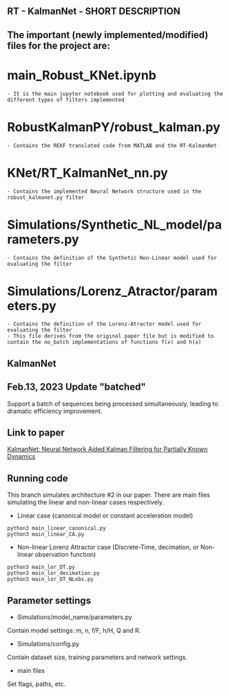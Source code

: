 ## RT - KalmanNet - SHORT DESCRIPTION

## The important (newly implemented/modified) files for the project are:

# main_Robust_KNet.ipynb
    - It is the main jupyter notebook used for plotting and evaluating the different types of filters implemented

# RobustKalmanPY/robust_kalman.py
    - Contains the REKF translated code from MATLAB and the RT-KalmanNet 
    
# KNet/RT_KalmanNet_nn.py
    - Contains the implemented Neural Network structure used in the robust_kalmanet.py filter

# Simulations/Synthetic_NL_model/parameters.py
    - Contains the definition of the Synthetic Non-Linear model used for evaluating the filter

# Simulations/Lorenz_Atractor/parameters.py
    - Contains the definition of the Lorenz-Atractor model used for evaluating the filter
    - This file derives from the original paper file but is modified to contain the no_batch implementations of functions f(x) and h(x)
## 
## 
## 

## KalmanNet 

## Feb.13, 2023 Update "batched"

Support a batch of sequences being processed simultaneously, leading to dramatic efficiency improvement.

## Link to paper

[KalmanNet: Neural Network Aided Kalman Filtering for Partially Known Dynamics](https://arxiv.org/abs/2107.10043)

## Running code

This branch simulates architecture #2 in our paper. There are main files simulating the linear and non-linear cases respectively.

* Linear case (canonical model or constant acceleration model)

```
python3 main_linear_canonical.py
python3 main_linear_CA.py
```

* Non-linear Lorenz Attractor case (Discrete-Time, decimation, or Non-linear observation function)

```
python3 main_lor_DT.py
python3 main_lor_decimation.py
python3 main_lor_DT_NLobs.py
```

## Parameter settings

* Simulations/model_name/parameters.py

Contain model settings: m, n, f/F, h/H, Q and R. 

* Simulations/config.py

Contain dataset size, training parameters and network settings.

* main files

Set flags, paths, etc.


